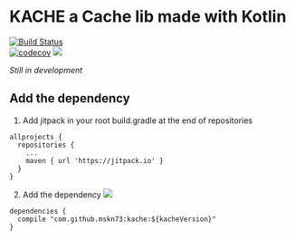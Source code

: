 # KACHE a Cache lib made with Kotlin    
[![Build Status](https://travis-ci.org/mskn73/kache.svg?branch=master)](https://travis-ci.org/mskn73/kache)  
[![codecov](https://codecov.io/gh/mskn73/kache/branch/master/graph/badge.svg)](https://codecov.io/gh/mskn73/kache)
[![](https://jitpack.io/v/mskn73/kache.svg)](https://jitpack.io/#mskn73/kache)

*Still in development*

## Add the dependency

1. Add jitpack in your root build.gradle at the end of repositories
```
allprojects {
  repositories {
    ...
    maven { url 'https://jitpack.io' }
  }
}
```
2. Add the dependency [![](https://jitpack.io/v/mskn73/kache.svg)](https://jitpack.io/#mskn73/kache)

```
dependencies {
  compile "com.github.mskn73:kache:${kacheVersion}"
}
```
